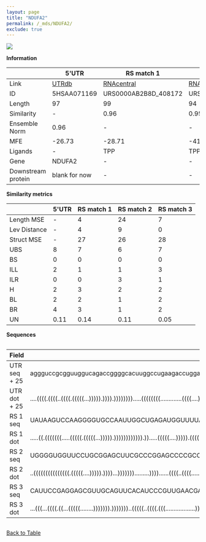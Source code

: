 ```yaml
---
layout: page
title: "NDUFA2"
permalink: /_mds/NDUFA2/
exclude: true
---
```




![](../../alns_9.28.22/aln_5HSAA071169_0.991.png?raw=true)


**Information**

| | 5'UTR       | RS match 1   | RS match 2  | RS match 3 |
| ---- | ----------- | ----------- | ----------- | ----------- |
| Link | <a href="http://utrdb.ba.itb.cnr.it/getutr/5HSAA071169/1" target="_blank" rel="noopener noreferrer">UTRdb</a>   | <a href="https://rnacentral.org/rna/URS0000AB2B8D/408172" target="_blank" rel="noopener noreferrer">RNAcentral</a>     |<a href="https://rnacentral.org/rna/URS0000DA4E87/1802178" target="_blank" rel="noopener noreferrer">RNAcentral</a>  | <a href="https://rnacentral.org/rna/URS0000DAC5C8/1797747" target="_blank" rel="noopener noreferrer">RNAcentral</a>   |
| ID | 5HSAA071169     | URS0000AB2B8D_408172     | URS0000DA4E87_1802178     | URS0000DAC5C8_1797747     |
| Length | 97     |  99    | 94   |  97    |
| Similarity | - | 0.96 | 0.95 | 0.97 |
| Ensemble Norm | 0.96 | - | - | - |
| MFE | -26.73 | -28.71 | -41.60 | -29.31 |
| Ligands | - | TPP | TPP | homocysteine |
| Gene | NDUFA2 | - | - | - |
| Downstream protein | blank for now    |    -    | -  | - |


**Similarity metrics**

| | 5'UTR       | RS match 1   | RS match 2  | RS match 3 |
| ---- | ----------- | ----------- | ----------- | ----------- |
| Length MSE | - | 4 | 24 | 7 |
| Lev Distance | - | 4 | 9 | 0 |
| Struct MSE | - | 27 | 26 | 28 |
| UBS| 8 | 7 | 6 | 7 |
| BS | 0 | 0 | 0 | 0 |
| ILL | 2 | 1 | 1 | 3 |
| ILR | 0 | 0 | 3 | 1 |
| H | 2 | 3 | 2 | 2 |
| BL | 2 | 2 | 1 | 2 |
| BR | 4 | 3 | 1 | 2 |
| UN | 0.11 | 0.14 | 0.11 | 0.05 |

**Sequences**


<div style="overflow-x:auto;">

<table>
<colgroup>
<col width="30%" />
<col width="70%" />
</colgroup>
<thead>
<tr class="header">
<th>Field</th>
<th>Description</th>
</tr>
</thead>
<tbody>
<tr>
<td markdown="span">UTR seq + 25 </td>
<td markdown="span"> aggguccgcgguuggucagaccggggcacuuggccugaagaccuggaauuggcgacuucgauauuaacaaggATGGCGGCGGCCGCAGCAAGTCGAG </td>
</tr>
<tr>
<td markdown="span">UTR dot + 25  </td>
<td markdown="span"> ....((((.((((..((((.(((((...))))).)))).)))))))).....((((((((.............((((....))))).).))))))..
</td>
</tr>


<tr>
<td markdown="span">RS 1 seq </td>
<td markdown="span"> UAUAAGUCCAAGGGGUGCCAAUUGGCUGAGAUGGUUUUAACCAAUCCCUUUGAACCUGAUCCGGUUAAUACCGGCGUAGGAAUGGAUUUUCUCUACAGC
</td>
</tr>


<tr>
<td markdown="span">RS 1 dot </td>
<td markdown="span"> .....((.(((((((.....(((((.(((((...))))).)))))))))))).)).....(((((....))))).(((((((......))).))))...
</td>
</tr>


<tr>
<td markdown="span">RS 2 seq </td>
<td markdown="span"> UGGGGUGGUUCCUGCGGAGCUUCGCCCGGAGCCCCGCCCGAGGAGCCUGAGAACAUACCCGUUGAACCUGAUCUGGAUAAUGCCAGCGCAGGGA
</td>
</tr>


<tr>
<td markdown="span">RS 2 dot </td>
<td markdown="span"> ..(((((((((((((((.(((((....))))).))))...))))))).........))))......((((..((((......))))..))))..
</td>
</tr>


<tr>
<td markdown="span">RS 3 seq </td>
<td markdown="span"> CAUUCCGAGGAGCGUUGCAGUUCACAUCCCGUUGAACGAGGCUCGGACCCGUGGAAGGGCACCGCCCCCUCCACCGCAUCAACGGCGCUCACCCACG
</td>
</tr>


<tr>
<td markdown="span">RS 3 dot </td>
<td markdown="span"> ...(((...((((.((...(((((........))))))).)))))))..(((((..((((.(((..................))).))))..)))))
</td>
</tr>

</tbody>
</table>


</div>


[Back to Table](../../display)
